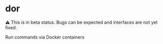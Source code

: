 dor
===

:warning: This is in beta status. Bugs can be expected and interfaces are not yet fixed.

Run commands via Docker containers
